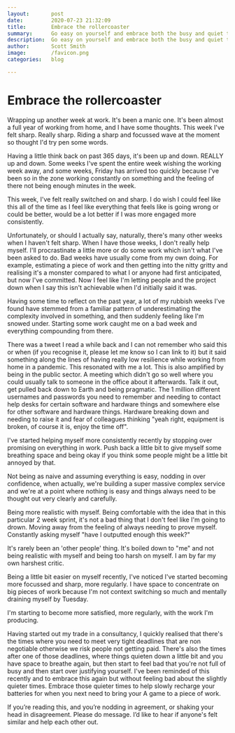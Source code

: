 ```yaml
---
layout:       post
date:         2020-07-23 21:32:09
title:        Embrace the rollercoaster
summary:      Go easy on yourself and embrace both the busy and quiet times in work.
description:  Go easy on yourself and embrace both the busy and quiet times in work.
author:       Scott Smith
image:        /favicon.png
categories:   blog

---
```

<h1>Embrace the rollercoaster</h1>


<p class="lead">Wrapping up another week at work. It's been a manic one. It's been almost a full year of working from home, and I have some thoughts. This week I've felt sharp. Really sharp. Riding a sharp and focussed wave at the moment so thought I'd try pen some words.</p>

<p>Having a little think back on past 365 days, it's been up and down. REALLY up and down. Some weeks I've spent the entire week wishing the working week away, and some weeks, Friday has arrived too quickly because I've been so in the zone working constantly on something and the feeling of there not being enough minutes in the week.</p>

<p>This week, I've felt really switched on and sharp. I do wish I could feel like this all of the time as I feel like everything that feels like is going wrong or could be better, would be a lot better if I was more engaged more consistently.</p>

<p>Unfortunately, or should I actually say, naturally, there's many other weeks when I haven't felt sharp. When I have those weeks, I don't really help myself. I'll procrastinate a little more or do some work which isn't what I've been asked to do. Bad weeks have usually come from my own doing. For example, estimating a piece of work and then getting into the nitty gritty and realising it's a monster compared to what I or anyone had first anticipated, but now I've committed. Now I feel like I'm letting people and the project down when I say this isn't achievable when I'd initially said it was.</p>

<p>Having some time to reflect on the past year, a lot of my rubbish weeks I've found have stemmed from a familiar pattern of underestimating the complexity involved in something, and then suddenly feeling like I'm snowed under. Starting some work caught me on a bad week and everything compounding from there.</p>

<p>There was a tweet I read a while back and I can not remember who said this or when (if you recognise it, please let me know so I can link to it) but it said something along the lines of having really low resilience while working from home in a pandemic. This resonated with me a lot. This is also amplified by being in the public sector. A meeting which didn't go so well where you could usually talk to someone in the office about it afterwards. Talk it out, get pulled back down to Earth and being pragmatic. The 1 million different usernames and passwords you need to remember and needing to contact help desks for certain software and hardware things and somewhere else for other software and hardware things. Hardware breaking down and needing to raise it and fear of colleagues thinking "yeah right, equipment is broken, of course it is, enjoy the time off".</p>

<p class="feature">I've started helping myself more consistently recently by stopping over promising on everything in work. Push back a little bit to give myself some breathing space and being okay if you think some people might be a little bit annoyed by that.</p>

<p>Not being as naive and assuming everything is easy, nodding in over confidence, when actually, we're building a super massive complex service and we're at a point where nothing is easy and things always need to be thought out very clearly and carefully.</p>

<p>Being more realistic with myself. Being comfortable with the idea that in this particular 2 week sprint, it's not a bad thing that I don't feel like I'm going to drown. Moving away from the feeling of always needing to prove myself. Constantly asking myself "have I outputted enough this week?"</p>

<p class="hint">It's rarely been an 'other people' thing. It's boiled down to "me" and not being realistic with myself and being too harsh on myself. I am by far my own harshest critic.</p>

<p>Being a little bit easier on myself recently, I've noticed I've started becoming more focussed and sharp, more regularly. I have space to concentrate on big pieces of work because I'm not context switching so much and mentally draining myself by Tuesday.</p>

<p>I'm starting to become more satisfied, more regularly, with the work I'm producing.</p>

<p>Having started out my trade in a consultancy, I quickly realised that there's the times where you need to meet very tight deadlines that are non negotiable otherwise we risk people not getting paid. There's also the times after one of those deadlines, where things quieten down a little bit and you have space to breathe again, but then start to feel bad that you're not full of busy and then start over justifying yourself. I've been reminded of this recently and to embrace this again but without feeling bad about the slightly quieter times. Embrace those quieter times to help slowly recharge your batteries for when you next need to bring your A game to a piece of work.</p>


<p>If you’re reading this, and you’re nodding in agreement, or shaking your head in disagreement. Please do message. I’d like to hear if anyone's felt similar and help each other out.</p>
